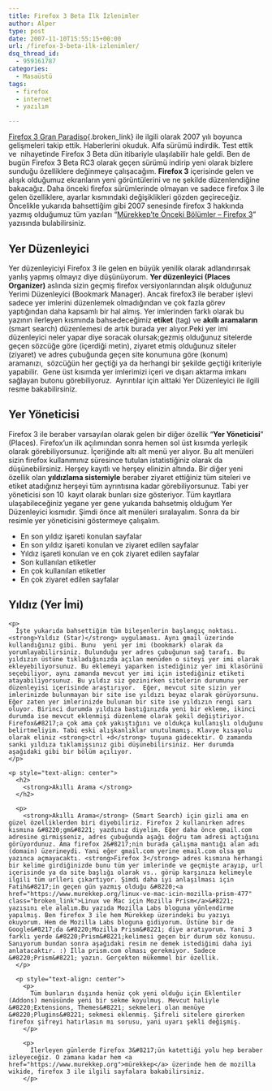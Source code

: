 ```yaml
---
title: Firefox 3 Beta İlk İzlenimler
author: Alper
type: post
date: 2007-11-10T15:55:15+00:00
url: /firefox-3-beta-ilk-izlenimler/
dsq_thread_id:
  - 959161787
categories:
  - Masaüstü
tags:
  - firefox
  - internet
  - yazılım

---
```

[Firefox 3 Gran Paradiso][1]{.broken_link} ile ilgili olarak 2007 yılı boyunca gelişmeleri takip ettik. Haberlerini okuduk. Alfa sürümü indirdik. Test ettik ve  nihayetinde Firefox 3 Beta dün itibariyle ulaşılabilir hale geldi. Ben de bugün Firefox 3 Beta RC3 olarak geçen sürümü indirip yeni olarak bizlere sunduğu özelliklere değinmeye çalışacağım. **Firefox 3** içerisinde gelen ve alışık olduğumuz ekranların yeni görüntülerini ve ne şekilde düzenlendiğine bakacağız. Daha önceki firefox sürümlerinde olmayan ve sadece firefox 3 ile gelen özelliklere, ayarlar kısmındaki değişiklikleri gözden geçireceğiz. Öncelikle yukarıda bahsettiğim gibi 2007 senesinde firefox 3 hakkında yazmış olduğumuz tüm yazıları &#8220;[Mürekkep&#8217;te Önceki Bölümler &#8211; Firefox 3][2]&#8221; yazısında bulabilirsiniz.

<!--more-->

## **Yer Düzenleyici**

Yer düzenleyiciyi Firefox 3 ile gelen en büyük yenilik olarak adlandırırsak yanlış yapmış olmayız diye düşünüyorum. **Yer düzenleyici (Places Organizer)** aslında sizin geçmiş firefox versiyonlarından alışık olduğunuz Yerimi Düzenleyici (Bookmark Manager). Ancak firefox3 ile beraber işlevi sadece yer imlerini düzenlemek olmadığından ve çok fazla görev yaptığından daha kapsamlı bir hal almış. Yer imlerinden farklı olarak bu yazının ilerleyen kısmında bahsedeceğimiz **etiket** (tag) ve **akıllı aramaların** (smart search) düzenlemesi de artık burada yer alıyor.Peki yer imi düzenleyici neler yapar diye soracak olursak;gezmiş olduğunuz sitelerde geçen sözcüğe göre (içerdiği metin), ziyaret etmiş olduğunuz siteler (ziyaret) ve adres çubuğunda geçen site konumuna göre (konum) aramanızı,  sözcüğün her geçtiği ya da herhangi bir şekilde geçtiği kriteriyle yapabilir.  Gene üst kısımda yer imlerimizi içeri ve dışarı aktarma imkanı sağlayan butonu görebiliyoruz.  Ayrıntılar için alttaki Yer Düzenleyici ile ilgili resme bakabilirsiniz.

<p style="text-align: center" align="left">
  <h2>
    <strong>Yer Yöneticisi</strong>
  </h2>
  
  <p>
    Firefox 3 ile beraber varsayılan olarak gelen bir diğer özellik &#8220;<strong>Yer Yöneticisi</strong>&#8221; (Places). Firefox&#8217;un ilk açılımından sonra hemen sol üst kısımda yerleşik olarak görebiliyorsunuz. İçeriğinde altı alt menü yer alıyor. Bu alt menüleri sizin firefox kullanımınız süresince tutulan istatistiğiniz olarak da düşünebilirsiniz. Herşey kayıtlı ve herşey elinizin altında. Bir diğer yeni özellik olan <strong>yıldızlama sistemiyle</strong> beraber ziyaret ettiğiniz tüm siteleri ve etiket atadığınız herşeyi tüm ayrıntısına kadar görebiliyorsunuz. Tabi yer yöneticisi son 10  kayıt olarak bunları size gösteriyor. Tüm kayıtlara ulaşabileceğiniz yegane yer gene yukarıda bahsetmiş olduğum Yer Düzenleyici kısmıdır. Şimdi önce alt menüleri sıralayalım. Sonra da bir resimle yer yöneticisini göstermeye çalışalım.
  </p>
  
  <ul>
    <li>
      En son yıldız işareti konulan sayfalar
    </li>
    <li>
      En son yıldız işareti konulan ve ziyaret edilen sayfalar
    </li>
    <li>
      Yıldız işareti konulan ve en çok ziyaret edilen sayfalar
    </li>
    <li>
      Son kullanılan etiketler
    </li>
    <li>
      En çok kullanılan etiketler
    </li>
    <li>
      En çok ziyaret edilen sayfalar
    </li>
  </ul>
  
  <p style="text-align: center">
    <h2>
      <strong>Yıldız (Yer İmi) </strong>
    </h2>
    
    <p>
      İşte yukarıda bahsettiğim tüm bileşenlerin başlangıç noktası. <strong>Yıldız (Star)</strong> uygulaması. Aynı gmail üzerinde kullandığınız gibi. Bunu  yeni yer imi (bookmark) olarak da yorumlayabilirsiniz. Bulunduğu yer adres çubuğunun sağ tarafı. Bu yıldızın üstüne tıkladığınızda açılan menüden o siteyi yer imi olarak ekleyebiliyorsunuz. Bu eklemeyi yaparken istediğiniz yer imi klasörünü seçebiliyor, aynı zamanda mevcut yer imi için istediğiniz etiketi atayabiliyorsunuz. Bu yıldız siz gezinirken sitelerin durumunu yer düzenleyisi içerisinde araştırıyor.  Eğer, mevcut site sizin yer imlerinizde bulunmayan bir site ise yıldızı beyaz olarak görüyorsunu. Eğer zaten yer imlerinizde bulunan bir site ise yıldızın rengi sarı oluyor. Birinci durumda yıldıza bastığınızda yeni bir ekleme, ikinci durumda ise mevcut eklenmişi düzenleme olarak şekil değiştiriyor. Firefox&#8217;a çok ama çok yakıştığını ve oldukça kullanışlı olduğunu belirtmeliyim. Tabi eski alışkanlıklar unutulmamış. Klavye kısayolu olarak eliniz <strong>ctrl +d</strong> tuşuna gidecektir. O zamanda sanki yıldıza tıklamışsınız gibi düşünebilirsiniz. Her durumda aşağıdaki gibi bir bölüm açılıyor.
    </p>
    
    <p style="text-align: center">
      <h2>
        <strong>Akıllı Arama </strong>
      </h2>
      
      <p>
        <strong>Akıllı Arama</strong> (Smart Search) için gizli ama en güzel özelliklerden biri diyebiliriz. Firefox 2 kullanırken adres kısmına &#8220;gm&#8221; yazdınız diyelim. Eğer daha önce gmail.com adresine girmişseniz, adres çubuğunda aşağı doğru tam adresi açtığını görüyordunuz. Ama firefox 2&#8217;nin burada çalışma mantığı alan adı (domain) üzerineydi. Yani eğer gmail.com yerine email.com olsa gm yazınca açmayacaktı. <strong>Firefox 3</strong> adres kısmına herhangi bir kelime girdiğinizde bunu tüm yer imlerinde ve geçmişte arayıp, url içerisinde ya da site başlığı olarak vs.. görüp karşınıza kelimeyle ilgili tüm urlleri çıkartıyor. Şimdi daha iyi anlaşılması için Fatih&#8217;in geçen gün yazmış olduğu &#8220;<a href="https://www.murekkep.org/linux-ve-mac-icin-mozilla-prism-477" class="broken_link">Linux ve Mac için Mozilla Prism</a>&#8221; yazısını ele alalım.Bu yazıda Mozilla Labs bloguna yönlendirme yapılmış. Ben firefox 3 ile hem Mürekkep üzerindeki bu yazıyı okuyorum. Hem de Mozilla Labs bloguna gidiyorum. Üstüne bir de Google&#8217;da &#8220;Mozilla Prism&#8221; diye aratıyorum. Yani 3 farklı yerde &#8220;Prism&#8221;kelimesi geçen bir durum söz konusu. Sanıyorum bundan sonra aşağıdaki resim ne demek istediğimi daha iyi anlatacaktır. :) İlla prism.com olması gerekmiyor. Sadece &#8220;Prism&#8221; yazın. Gerçekten mükemmel bir özellik.
      </p>
      
      <p style="text-align: center">
        <p>
          Tüm bunların dışında henüz çok yeni olduğu için Eklentiler (Addons) menüsünde yeni bir sekme koyulmuş. Mevcut haliyle &#8220;Extensions, Themes&#8221; sekmeleri olan menüye &#8220;Plugins&#8221; sekmesi eklenmiş. Şifreli sitelere girerken firefox şifreyi hatırlasın mı sorusu, yani uyarı şekli değişmiş.
        </p>
        
        <p>
          İlerleyen günlerde Firefox 3&#8217;ün katettiği yolu hep beraber izleyeceğiz. O zamana kadar hem <a href="https://www.murekkep.org">mürekkep</a> üzerinde hem de mozilla wikide, firefox 3 ile ilgili sayfalara bakabilirsiniz.
        </p>

 [1]: https://www.murekkep.org/firefox-3-gran-paradiso-109
 [2]: https://www.murekkep.org/murekkepte-onceki-bolumler-firefox-3